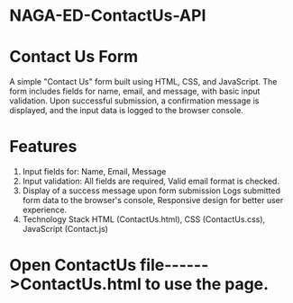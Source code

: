 # NAGA-ED-ContactUs-API
# Contact Us Form

A simple "Contact Us" form built using HTML, CSS, and JavaScript. The form includes fields for name, email, and message, with basic input validation. Upon successful submission, a confirmation message is displayed, and the input data is logged to the browser console.

# Features
1) Input fields for:
   Name,
   Email,
   Message
2) Input validation:
   All fields are required,
   Valid email format is checked.
3) Display of a success message upon form submission 
   Logs submitted form data to the browser's console,
   Responsive design for better user experience.
4) Technology Stack
   HTML (ContactUs.html),
   CSS (ContactUs.css),
   JavaScript (Contact.js)
# Open ContactUs file------>ContactUs.html to use the page.


